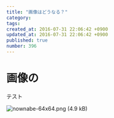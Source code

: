 ```yaml
---
title: "画像はどうなる？"
category: 
tags: 
created_at: 2016-07-31 22:06:42 +0900
updated_at: 2016-07-31 22:06:42 +0900
published: true
number: 396
---
```


# 画像の
テスト

![nownabe-64x64.png (4.9 kB)](https://img.esa.io/uploads/production/attachments/1679/2016/07/31/4429/53852990-35e2-4d37-b58a-2d33addf0865.png)

